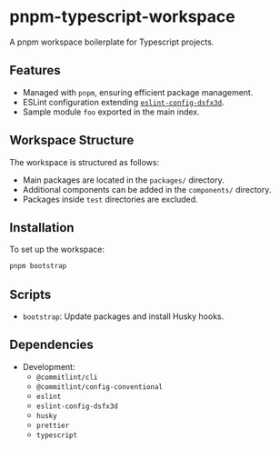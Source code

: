 # pnpm-typescript-workspace

A pnpm workspace boilerplate for Typescript projects.

## Features

- Managed with `pnpm`, ensuring efficient package management.
- ESLint configuration extending [`eslint-config-dsfx3d`](https://github.com/dsfx3d/eslint-config-dsfx3d).
- Sample module `foo` exported in the main index.

## Workspace Structure

The workspace is structured as follows:

- Main packages are located in the `packages/` directory.
- Additional components can be added in the `components/` directory.
- Packages inside `test` directories are excluded.

## Installation

To set up the workspace:

```bash
pnpm bootstrap
```

## Scripts

- `bootstrap`: Update packages and install Husky hooks.

## Dependencies

- Development:
  - `@commitlint/cli`
  - `@commitlint/config-conventional`
  - `eslint`
  - `eslint-config-dsfx3d`
  - `husky`
  - `prettier`
  - `typescript`
